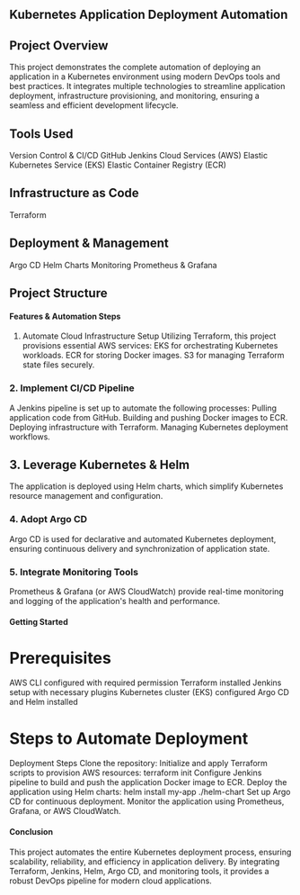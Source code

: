 ## Kubernetes Application Deployment Automation

## Project Overview
This project demonstrates the complete automation of deploying an application in a Kubernetes environment using modern DevOps tools and best practices. It integrates multiple technologies to streamline application deployment, infrastructure provisioning, and monitoring, ensuring a seamless and efficient development lifecycle.

## Tools Used
Version Control & CI/CD
GitHub
Jenkins
Cloud Services (AWS)
Elastic Kubernetes Service (EKS)
Elastic Container Registry (ECR)
## Infrastructure as Code
Terraform

## Deployment & Management
Argo CD
Helm Charts
Monitoring
Prometheus & Grafana

## Project Structure
#### Features & Automation Steps
1. Automate Cloud Infrastructure Setup
Utilizing Terraform, this project provisions essential AWS services:
EKS for orchestrating Kubernetes workloads.
ECR for storing Docker images.
S3 for managing Terraform state files securely.
### 2. Implement CI/CD Pipeline
A Jenkins pipeline is set up to automate the following processes:
Pulling application code from GitHub.
Building and pushing Docker images to ECR.
Deploying infrastructure with Terraform.
Managing Kubernetes deployment workflows.
## 3. Leverage Kubernetes & Helm
The application is deployed using Helm charts, which simplify Kubernetes resource management and configuration.
### 4. Adopt Argo CD
Argo CD is used for declarative and automated Kubernetes deployment, ensuring continuous delivery and synchronization of application state.
### 5. Integrate Monitoring Tools
Prometheus & Grafana (or AWS CloudWatch) provide real-time monitoring and logging of the application's health and performance.

#### Getting Started
# Prerequisites
AWS CLI configured with required permission
Terraform installed
Jenkins setup with necessary plugins
Kubernetes cluster (EKS) configured
Argo CD and Helm installed

# Steps to Automate Deployment
Deployment Steps
Clone the repository:
Initialize and apply Terraform scripts to provision AWS resources:
terraform init
Configure Jenkins pipeline to build and push the application Docker image to ECR.
Deploy the application using Helm charts:
helm install my-app ./helm-chart
Set up Argo CD for continuous deployment.
Monitor the application using Prometheus, Grafana, or AWS CloudWatch.

#### Conclusion
This project automates the entire Kubernetes deployment process, ensuring scalability, reliability, and efficiency in application delivery. By integrating Terraform, Jenkins, Helm, Argo CD, and monitoring tools, it provides a robust DevOps pipeline for modern cloud applications.